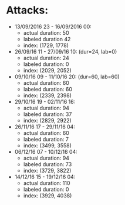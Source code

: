 # Attacks:

- 13/09/2016 23 - 16/09/2016 00:
  - actual duration: 50
  - labeled duration 42
  - index: (1729, 1778)
- 26/09/16 11 - 27/09/16 10: (dur=24, lab=0)
  - actual duration: 24
  - labeled duration: 0
  - index: (2029, 2052)
- 09/10/16 09 - 11/10/16 20: (dur=60, lab=60)
  - actual duration: 60
  - labeled duration: 60
  - index: (2339, 2398)
- 29/10/16 19 - 02/11/16 16:  
  - actual duration: 94
  - labeled duration: 37
  - index: (2829, 2922)
- 26/11/16 17 - 29/11/16 04:
  - actual duration: 60
  - labeled duration: 7
  - index: (3499, 3558)
- 06/12/16 07 - 10/12/16 04:
  - actual duration: 94
  - labeled duration: 73
  - index: (3729, 3822)
- 14/12/16 15 - 19/12/16 04:
  - actual duration: 110
  - labeled duration: 0
  - index: (3929, 4038)

